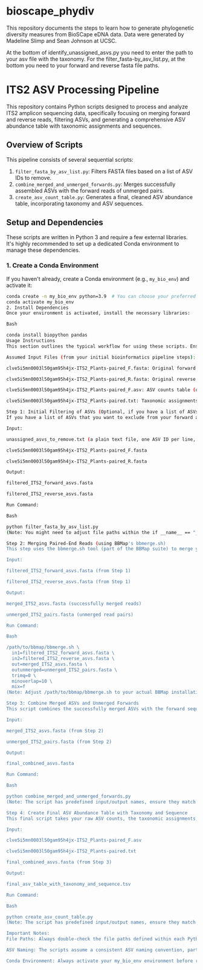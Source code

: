 # bioscape_phydiv

This repository documents the steps to learn how to generate phylogenetic diversity measures from BioSCape eDNA data.
Data were generated by Madeline Slimp and Sean Johnson at UCSC.

At the bottom of identify_unassigned_asvs.py you need to enter the path to your asv file with the taxonomy. For the filter_fasta-by_asv_list.py, at the bottom you need to your forward and reverse fasta file paths.

# ITS2 ASV Processing Pipeline

This repository contains Python scripts designed to process and analyze ITS2 amplicon sequencing data, specifically focusing on merging forward and reverse reads, filtering ASVs, and generating a comprehensive ASV abundance table with taxonomic assignments and sequences.

## Overview of Scripts

This pipeline consists of several sequential scripts:

1.  `filter_fasta_by_asv_list.py`: Filters FASTA files based on a list of ASV IDs to remove.
2.  `combine_merged_and_unmerged_forwards.py`: Merges successfully assembled ASVs with the forward reads of unmerged pairs.
3.  `create_asv_count_table.py`: Generates a final, cleaned ASV abundance table, incorporating taxonomy and ASV sequences.

## Setup and Dependencies

These scripts are written in Python 3 and require a few external libraries. It's highly recommended to set up a dedicated Conda environment to manage these dependencies.

### 1. Create a Conda Environment

If you haven't already, create a Conda environment (e.g., `my_bio_env`) and activate it:

```bash
conda create -n my_bio_env python=3.9  # You can choose your preferred Python 3.x version
conda activate my_bio_env
2. Install Dependencies
Once your environment is activated, install the necessary libraries:

Bash

conda install biopython pandas
Usage Instructions
This section outlines the typical workflow for using these scripts. Ensure all input files are in the same directory as the scripts, or update the file paths within each script accordingly.

Assumed Input Files (from your initial bioinformatics pipeline steps):

clve5i5mn0003l50gam95h4jx-ITS2_Plants-paired_F.fasta: Original forward ASV FASTA file.

clve5i5mn0003l50gam95h4jx-ITS2_Plants-paired_R.fasta: Original reverse ASV FASTA file.

clve5i5mn0003l50gam95h4jx-ITS2_Plants-paired_F.asv: ASV counts table (often generated by DADA2 or similar tools).

clve5i5mn0003l50gam95h4jx-ITS2_Plants-paired.txt: Taxonomic assignments file for your ASVs.

Step 1: Initial Filtering of ASVs (Optional, if you have a list of ASVs to remove)
If you have a list of ASVs that you want to exclude from your forward and reverse FASTA files (e.g., unassigned ASVs from an earlier step), use this script.

Input:

unassigned_asvs_to_remove.txt (a plain text file, one ASV ID per line, e.g., from a previous filtering step)

clve5i5mn0003l50gam95h4jx-ITS2_Plants-paired_F.fasta

clve5i5mn0003l50gam95h4jx-ITS2_Plants-paired_R.fasta

Output:

filtered_ITS2_forward_asvs.fasta

filtered_ITS2_reverse_asvs.fasta

Run Command:

Bash

python filter_fasta_by_asv_list.py
(Note: You might need to adjust file paths within the if __name__ == "__main__": block of the script.)

Step 2: Merging Paired-End Reads (using BBMap's bbmerge.sh)
This step uses the bbmerge.sh tool (part of the BBMap suite) to merge your filtered forward and reverse ASV sequences. The mix=f parameter is crucial here, as it ensures out contains only successfully merged reads and outunmerged contains only unmerged pairs.

Input:

filtered_ITS2_forward_asvs.fasta (from Step 1)

filtered_ITS2_reverse_asvs.fasta (from Step 1)

Output:

merged_ITS2_asvs.fasta (successfully merged reads)

unmerged_ITS2_pairs.fasta (unmerged read pairs)

Run Command:

Bash

/path/to/bbmap/bbmerge.sh \
  in1=filtered_ITS2_forward_asvs.fasta \
  in2=filtered_ITS2_reverse_asvs.fasta \
  out=merged_ITS2_asvs.fasta \
  outunmerged=unmerged_ITS2_pairs.fasta \
  trimq=0 \
  minoverlap=10 \
  mix=f
(Note: Adjust /path/to/bbmap/bbmerge.sh to your actual BBMap installation path.)

Step 3: Combine Merged ASVs and Unmerged Forwards
This script combines the successfully merged ASVs with the forward sequences from the unmerged pairs, creating a single comprehensive FASTA file of unique ASVs.

Input:

merged_ITS2_asvs.fasta (from Step 2)

unmerged_ITS2_pairs.fasta (from Step 2)

Output:

final_combined_asvs.fasta

Run Command:

Bash

python combine_merged_and_unmerged_forwards.py
(Note: The script has predefined input/output names, ensure they match your files.)

Step 4: Create Final ASV Abundance Table with Taxonomy and Sequence
This final script takes your raw ASV counts, the taxonomic assignments, and the combined ASV FASTA file to generate a single, cleaned, tab-delimited table. This table will include ASV names, their full sequences, taxonomic paths, and read counts per sample. It also filters out any ASVs not present in your final_combined_asvs.fasta.

Input:

clve5i5mn0003l50gam95h4jx-ITS2_Plants-paired_F.asv

clve5i5mn0003l50gam95h4jx-ITS2_Plants-paired.txt

final_combined_asvs.fasta (from Step 3)

Output:

final_asv_table_with_taxonomy_and_sequence.tsv

Run Command:

Bash

python create_asv_count_table.py
(Note: The script has predefined input/output names, ensure they match your files.)

Important Notes:
File Paths: Always double-check the file paths defined within each Python script (in the if __name__ == "__main__": block) to ensure they correctly point to your input and desired output locations.

ASV Naming: The scripts assume a consistent ASV naming convention, particularly for identifying forward reads in unmerged pairs (e.g., containing _F_ in their ID) and for matching ASVs between different files.

Conda Environment: Always activate your my_bio_env environment before running any of the Python scripts (conda activate my_bio_env).

